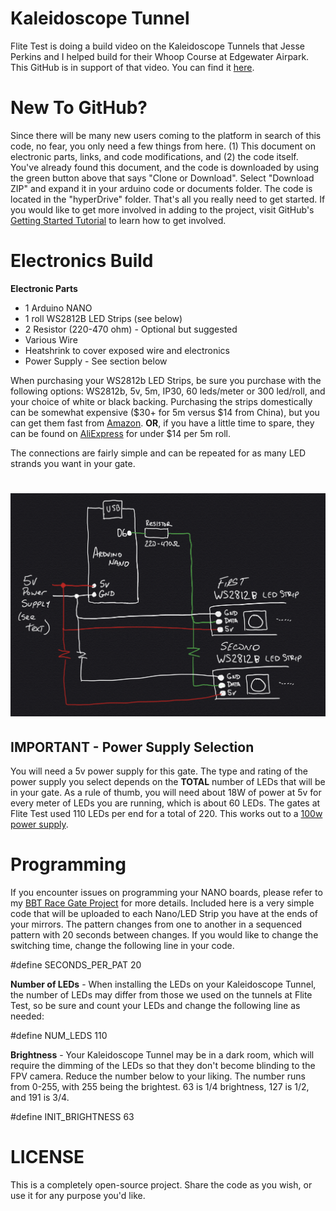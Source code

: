 # Kaleidoscope Tunnel
Flite Test is doing a build video on the Kaleidoscope Tunnels that Jesse Perkins and I helped build for their Whoop Course at Edgewater Airpark. This GitHub is in support of that video. You can find it [here](https://www.youtube.com/watch?v=tzvPqyesqjE).

# New To GitHub?
Since there will be many new users coming to the platform in search of this code, no fear, you only need a few things from here. (1) This document on electronic parts, links, and code modifications, and (2) the code itself. You've already found this document, and the code is downloaded by using the green button above that says "Clone or Download". Select "Download ZIP" and expand it in your arduino code or documents folder. The code is located in the "hyperDrive" folder. That's all you really need to get started.
If you would like to get more involved in adding to the project, visit GitHub's [Getting Started Tutorial](https://help.github.com/en/github/getting-started-with-github) to learn how to get involved.

# Electronics Build
**Electronic Parts** 
- 1 Arduino NANO
- 1 roll WS2812B LED Strips (see below) 
- 2 Resistor (220-470 ohm) - Optional but suggested
- Various Wire
- Heatshrink to cover exposed wire and electronics
- Power Supply - See section below

When purchasing your WS2812b LED Strips, be sure you purchase with the following options: WS2812b, 5v, 5m, IP30, 60 leds/meter or 300 led/roll, and your choice of white or black backing.  Purchasing the strips domestically can be somewhat expensive ($30+ for 5m versus $14 from China), but you can get them fast from [Amazon](https://www.amazon.com/ALITOVE-Addressable-Programmable-Waterproof-Raspberry/dp/B07FVR6W71).
**OR**, if you have a little time to spare, they can be found on [AliExpress](https://www.aliexpress.com/item/32967769057.html?spm=a2g0o.productlist.0.0.7c2f44acFOGNrr&algo_pvid=ee8a77ca-49d0-4429-a4f1-6f4021579add&algo_expid=ee8a77ca-49d0-4429-a4f1-6f4021579add-2&btsid=0ab6f82215836105170277264e77fb&ws_ab_test=searchweb0_0,searchweb201602_,searchweb201603_) for under $14 per 5m roll. 

The connections are fairly simple and can be repeated for as many LED strands you want in your gate.
# ![Schematic](media/KaleidoscopeTunnelCircuit.jpg)

## IMPORTANT - Power Supply Selection
You will need a 5v power supply for this gate. The type and rating of the power supply you select depends on the **TOTAL** number of LEDs that will be in your gate. As a rule of thumb, you will need about 18W of power at 5v for every meter of LEDs you are running, which is about 60 LEDs. The gates at Flite Test used 110 LEDs per end for a total of 220. This works out to a [100w power supply](https://www.amazon.com/ALITOVE-Transformer-Adapter-Converter-Charger/dp/B06XK2DDW4).

# Programming
If you encounter issues on programming your NANO boards, please refer to my [BBT Race Gate Project](https://github.com/Teknoid303/BBTRaceGateProject#firmware) for more details.
Included here is a very simple code that will be uploaded to each Nano/LED Strip you have at the ends of your mirrors. The pattern changes from one to another in a sequenced pattern with 20 seconds between changes. If you would like to change the switching time, change the following line in your code.

#define SECONDS_PER_PAT    20 

**Number of LEDs** - When installing the LEDs on your Kaleidoscope Tunnel, the number of LEDs may differ from those we used on the tunnels at Flite Test, so be sure and count your LEDs and change the following line as needed:

#define NUM_LEDS         110

**Brightness** - Your Kaleidoscope Tunnel may be in a dark room, which will require the dimming of the LEDs so that they don't become blinding to the FPV camera. Reduce the number below to your liking. The number runs from 0-255, with 255 being the brightest. 63 is 1/4 brightness, 127 is 1/2, and 191 is 3/4.

#define INIT_BRIGHTNESS   63

# LICENSE
This is a completely open-source project. Share the code as you wish, or use it for any purpose you'd like. 
